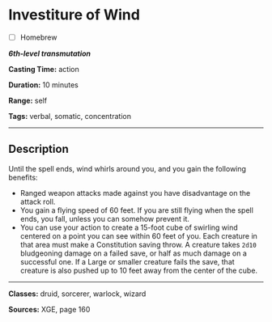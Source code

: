 # Investiture of Wind

- [ ] Homebrew

***6th-level transmutation***

**Casting Time:** action

**Duration:** 10 minutes

**Range:** self

**Tags:** verbal, somatic, concentration

---

## Description
Until the spell ends, wind whirls around you, and you gain the following benefits:
- Ranged weapon attacks made against you have disadvantage on the attack roll.
- You gain a flying speed of 60 feet. If you are still flying when the spell ends, you fall, unless you can somehow prevent it.
- You can use your action to create a 15-foot cube of swirling wind centered on a point you can see within 60 feet of you. Each creature in that area must make a Constitution saving throw. A creature takes `2d10` bludgeoning damage on a failed save, or half as much damage on a successful one. If a Large or smaller creature fails the save, that creature is also pushed up to 10 feet away from the center of the cube.

---

**Classes:** druid, sorcerer, warlock, wizard

**Sources:** XGE, page 160
